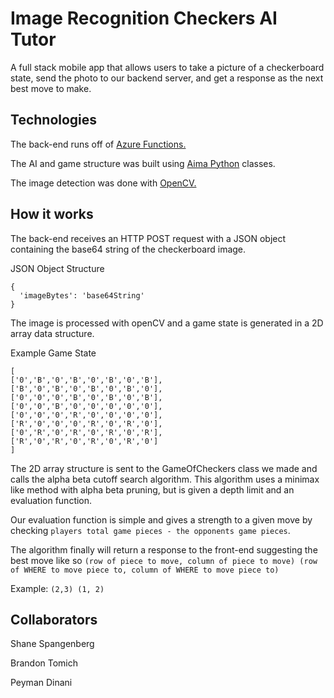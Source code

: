 # Image Recognition Checkers AI Tutor

A full stack mobile app that allows users to take a picture of a checkerboard state, send the photo to our backend server, and get a response as the next best move to make.

## Technologies

The back-end runs off of [Azure Functions.](https://azure.microsoft.com/en-us/services/functions/)

The AI and game structure was built using [Aima Python](https://github.com/aimacode/aima-python) classes.

The image detection was done with [OpenCV.](https://opencv.org/)

## How it works

The back-end receives an HTTP POST request with a JSON object containing the base64 string of the checkerboard image. 

JSON Object Structure 

```
{
  'imageBytes': 'base64String'
}
```

The image is processed with openCV and a game state is generated in a 2D array data structure.

Example Game State

```
[
['0','B','0','B','0','B','0','B'],
['B','0','B','0','B','0','B','0'],
['0','0','0','B','0','B','0','B'],
['0','0','B','0','0','0','0','0'],
['0','0','0','R','0','0','0','0'],
['R','0','0','0','R','0','R','0'],
['0','R','0','R','0','R','0','R'],
['R','0','R','0','R','0','R','0']
]
````

The 2D array structure is sent to the GameOfCheckers class we made and calls the alpha beta cutoff search algorithm. This algorithm uses a minimax like method with alpha beta pruning, but is given a depth limit and an evaluation function.

Our evaluation function is simple and gives a strength to a given move by checking ```players total game pieces - the opponents game pieces```.

The algorithm finally will return a response to the front-end suggesting the best move like so  ```(row of piece to move, column of piece to move) (row of WHERE to move piece to, column of WHERE to move piece to)```

Example: ```(2,3) (1, 2)```

## Collaborators

Shane Spangenberg

Brandon Tomich

Peyman Dinani
